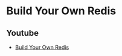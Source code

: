 # Build Your Own Redis

## Youtube

- [Build Your Own Redis](https://www.youtube.com/watch?v=B2JoBjrW-xA)